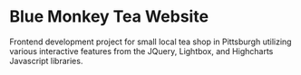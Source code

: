 # Blue Monkey Tea Website

Frontend development project for small local tea shop in Pittsburgh utilizing various interactive features from the JQuery, Lightbox, and Highcharts Javascript libraries. 
